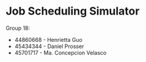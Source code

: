 
# Job Scheduling Simulator

Group 18:

* 44860668 - Henrietta Guo
* 45434344 - Daniel Prosser
* 45701717 - Ma. Concepcion Velasco
